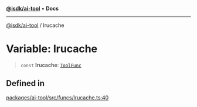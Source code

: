 [**@isdk/ai-tool**](../README.md) • **Docs**

***

[@isdk/ai-tool](../globals.md) / lrucache

# Variable: lrucache

> `const` **lrucache**: [`ToolFunc`](../classes/ToolFunc.md)

## Defined in

[packages/ai-tool/src/funcs/lrucache.ts:40](https://github.com/isdk/ai-tool.js/blob/e324043799402aa2caa41711a9168487ab85c166/src/funcs/lrucache.ts#L40)
